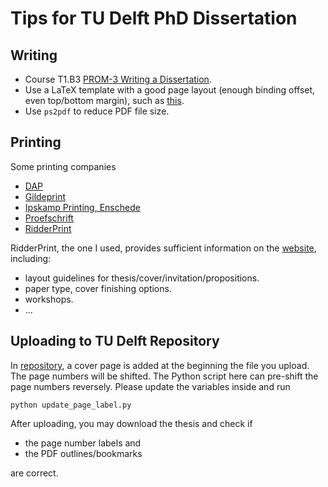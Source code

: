 # Tips for TU Delft PhD Dissertation

## Writing
* Course T1.B3 [PROM-3 Writing a Dissertation](https://www.tudelft.nl/en/tpm/itav/education/courses-and-workshops-for-phd-students/prom-3-writing-a-dissertation-t1b3).
* Use a LaTeX template with a good page layout (enough binding offset, even top/bottom margin), such as [this](https://github.com/Inventitech/phd-thesis-template).
* Use ```ps2pdf``` to reduce PDF file size.


## Printing

Some printing companies
* [DAP​](https://www.delftacademicpress.nl/phd-thesis.php​)
* [Gildeprint​](https://www.gildeprint.nl/en/printing-thesis/​)
* [Ipskamp Printing, Enschede​](https://proefschriften.net/en/?utm_source=ips&utm_medium=website&utm_campaign=proefschrift_thesis​)
* [Proefschrift​](https://www.proefschriftspecialist.nl/thesis-printing​)
* [RidderPrint​](https://www.ridderprint.nl/en/thesis-printing/​)
​

RidderPrint, the one I used, provides sufficient information on the [website​](https://www.ridderprint.nl/en/thesis-printing/​), including:
* layout guidelines for thesis/cover/invitation/propositions.
* paper type, cover finishing options.
* workshops.
* ...


## Uploading to TU Delft Repository
In [repository](https://repository.tudelft.nl/islandora/search?collection=research&f%5B0%5D=mods_genre_s%3A%22doctoral%5C%20thesis%22), a cover page is added at the beginning the file you upload. 
The page numbers will be shifted.
The Python script here can pre-shift the page numbers reversely.
Please update the variables inside and run
```
python update_page_label.py
```

After uploading, you may download the thesis and check if
* the page number labels and
* the PDF outlines/bookmarks

are correct.
